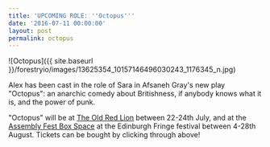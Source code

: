 ```yaml
---
title: 'UPCOMING ROLE: ''Octopus'''
date: '2016-07-11 00:00:00'
layout: post
permalink: octopus
---
```

![Octopus]({{ site.baseurl }}/forestryio/images/13625354_10157146496030243_1176345_n.jpg)

Alex has been cast in the role of Sara in Afsaneh Gray's new play "Octopus": an anarchic comedy about Britishness, if anybody knows what it is, and the power of punk.

"Octopus" will be at [The Old Red Lion](http://www.oldredliontheatre.co.uk/octopus.html) between 22-24th July, and at the [Assembly Fest Box Space](https://www.assemblyfestival.com/event/341/) at the Edinburgh Fringe festival between 4-28th August. Tickets can be bought by clicking through above!